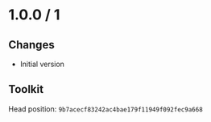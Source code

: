 # 1.0.0 / 1

## Changes

- Initial version

## Toolkit

Head position: `9b7acecf83242ac4bae179f11949f092fec9a668`
